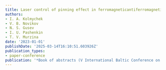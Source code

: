 ```yaml
---
title: Laser control of pinning effect in ferromagneticantiferromagnetic nanofilms
authors:
- I. A. Kolmychek
- V. B. Novikov
- N. S. Gusev
- I. U. Pashenkin
- T. V. Murzina
date: '2023-01-01'
publishDate: '2025-03-14T16:10:51.603926Z'
publication_types:
- paper-conference
publication: '*Book of abstracts (V International Baltic Conference on Magnetism 2023)*'
---
```


